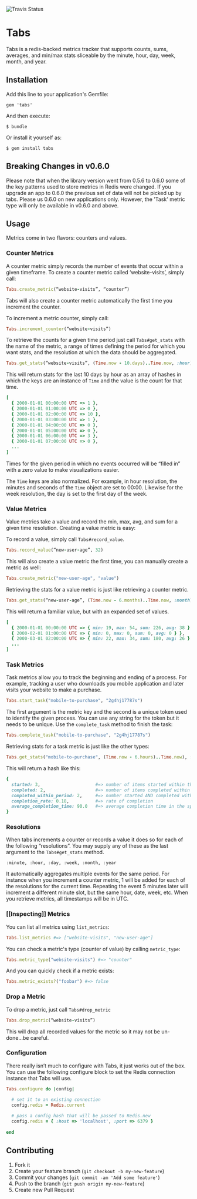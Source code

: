 ![Travis Status](https://api.travis-ci.org/thegrubbsian/tabs.png)

# Tabs

Tabs is a redis-backed metrics tracker that supports counts, sums, averages, and min/max stats sliceable by the minute, hour, day, week, month, and year.

## Installation

Add this line to your application's Gemfile:

    gem 'tabs'

And then execute:

    $ bundle

Or install it yourself as:

    $ gem install tabs

## Breaking Changes in v0.6.0

Please note that when the library version went from 0.5.6 to 0.6.0 some of
the key patterns used to store metrics in Redis were changed.  If you upgrade
an app to 0.6.0 the previous set of data will not be picked up by tabs.
Please us 0.6.0 on new applications only.  However, the 'Task' metric
type will only be available in v0.6.0 and above.

## Usage

Metrics come in two flavors: counters and values.

### Counter Metrics

A counter metric simply records the number of events that occur within a given timeframe.  To create a counter metric called ‘website-visits’, simply call:

```ruby
Tabs.create_metric(“website-visits”, “counter”)
```

Tabs will also create a counter metric automatically the first time you
increment the counter.

To increment a metric counter, simply call:

```ruby
Tabs.increment_counter(“website-visits”)
```

To retrieve the counts for a given time period just call `Tabs#get_stats` with the name of the metric, a range of times defining the period for which you want stats, and the resolution at which the data should be aggregated.

```ruby
Tabs.get_stats(“website-visits”, (Time.now - 10.days)..Time.now, :hour)
```
    
This will return stats for the last 10 days by hour as an array of hashes in which the keys are an instance of `Time` and the value is the count for that time.

```ruby
[
  { 2000-01-01 00:00:00 UTC => 1 },
  { 2000-01-01 01:00:00 UTC => 0 },
  { 2000-01-01 02:00:00 UTC => 10 },
  { 2000-01-01 03:00:00 UTC => 1 },
  { 2000-01-01 04:00:00 UTC => 0 },
  { 2000-01-01 05:00:00 UTC => 0 },
  { 2000-01-01 06:00:00 UTC => 3 },
  { 2000-01-01 07:00:00 UTC => 0 },
  ...
]
```
    
Times for the given period in which no events occurred will be “filled in” with a zero value to make visualizations easier.

The `Time` keys are also normalized.  For example, in hour resolution, the minutes and seconds of the `Time` object are set to 00:00.  Likewise for the week resolution, the day is set to the first day of the week.

### Value Metrics

Value metrics take a value and record the min, max, avg, and sum for a given time resolution.  Creating a value metric is easy:

To record a value, simply call `Tabs#record_value`.

```ruby
Tabs.record_value(“new-user-age”, 32)
```

This will also create a value metric the first time, you can manually create
a metric as well:

```ruby
Tabs.create_metric("new-user-age", "value")
```
    
Retrieving the stats for a value metric is just like retrieving a counter metric.

```ruby
Tabs.get_stats(“new-user-age”, (Time.now - 6.months)..Time.now, :month)
```
    
This will return a familiar value, but with an expanded set of values.

```ruby
[
  { 2000-01-01 00:00:00 UTC => { min: 19, max: 54, sum: 226, avg: 38 } },
  { 2000-02-01 01:00:00 UTC => { min: 0, max: 0, sum: 0, avg: 0 } },
  { 2000-03-01 02:00:00 UTC => { min: 22, max: 34, sum: 180, avg: 26 } },
  ...
]
```

### Task Metrics

Task metrics allow you to track the beginning and ending of a process.
For example, tracking a user who downloads you mobile application and
later visits your website to make a purchase.

```ruby
Tabs.start_task("mobile-to-purchase", "2g4hj17787s")
```

The first argument is the metric key and the second is a unique token
used to identify the given process.  You can use any string for the
token but it needs to be unique.  Use the `complete_task` method to
finish the task:

```ruby
Tabs.complete_task("mobile-to-purchase", "2g4hj17787s")
```

Retrieving stats for a task metric is just like the other types:

```ruby
Tabs.get_stats("mobile-to-purchase", (Time.now - 6.hours)..Time.now), : minute)
```

This will return a hash like this:

```ruby
{
  started: 3,                     #=> number of items started within the period
  completed: 2,                   #=> number of items completed within the period
  completed_within_period: 2,     #=> number started AND completed within the period
  completion_rate: 0.18,          #=> rate of completion
  average_completion_time: 90.0   #=> average completion time in the specified resolution
}
```

### Resolutions

When tabs increments a counter or records a value it does so for each of the following “resolutions”.  You may supply any of these as the last argument to the `Tabs#get_stats` method.

    :minute, :hour, :day, :week, :month, :year

It automatically aggregates multiple events for the same period.  For instance when you increment a counter metric, 1 will be added for each of the resolutions for the current time.  Repeating the event 5 minutes later will increment a different minute slot, but the same hour, date, week, etc.  When you retrieve metrics, all timestamps will be in UTC.

### [[Inspecting]] Metrics

You can list all metrics using `list_metrics`:

```ruby
Tabs.list_metrics #=> ["website-visits", "new-user-age"]
```

You can check a metric's type (counter of value) by calling
`metric_type`:

```ruby
Tabs.metric_type("website-visits") #=> "counter"
```

And you can quickly check if a metric exists:

```ruby
Tabs.metric_exists?("foobar") #=> false
```

### Drop a Metric

To drop a metric, just call `Tabs#drop_metric`

```ruby
Tabs.drop_metric(“website-visits”)
```
    
This will drop all recorded values for the metric so it may not be un-done...be careful.

### Configuration

There really isn’t much to configure with Tabs, it just works out of the box.  You can use the following configure block to set the Redis connection instance that Tabs will use.

```ruby
Tabs.configure do |config|

  # set it to an existing connection
  config.redis = Redis.current
  
  # pass a config hash that will be passed to Redis.new
  config.redis = { :host => 'localhost', :port => 6379 }
  
end
```

## Contributing

1. Fork it
2. Create your feature branch (`git checkout -b my-new-feature`)
3. Commit your changes (`git commit -am 'Add some feature'`)
4. Push to the branch (`git push origin my-new-feature`)
5. Create new Pull Request
